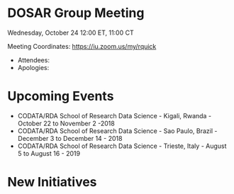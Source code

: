 # DOSAR Group Meeting

Wednesday, October 24 12:00 ET, 11:00 CT

Meeting Coordinates: https://iu.zoom.us/my/rquick

   * Attendees: 
   * Apologies:

# Upcoming Events
   * CODATA/RDA School of Research Data Science - Kigali, Rwanda - October 22 to November 2 -2018
   * CODATA/RDA School of Research Data Science - Sao Paulo, Brazil - December 3 to December 14 - 2018
   * CODATA/RDA School of Research Data Science - Trieste, Italy - August 5 to August 16 - 2019

# New Initiatives 
